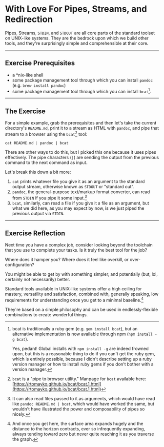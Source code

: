 # With Love For Pipes, Streams, and Redirection

Pipes, Streams, `STDIN`, and `STDOUT` are all core parts of the standard
toolset on UNIX-like systems. They are the bedrock upon which we build other
tools, and they're surprisingly simple and comprehensible at their core.

---

## Exercise Prerequisites

* a \*nix-like shell
* some package management tool through which you can install `pandoc`
  (e.g. `brew install pandoc`)
* some package management tool through which you can install `bcat`[^1].

---

## The Exercise

For a simple example, grab the prerequisites and then let's take
the current directory's `README.md`, print it to a stream as HTML with `pandoc`,
and pipe that stream to a browser using the `bcat`[^2] tool:

```
cat README.md | pandoc | bcat
```

There are other ways to do this, but I picked this one because it
uses pipes effectively. The pipe characters (`|`) are sending the output
from the previous command to the next command as input.

Let's break this down a bit more:

1. `cat` prints whatever file you give it as an argument to the standard output
    stream, otherwise known as `STDOUT` or "standard out".
2. `pandoc`, the general-purpose text/markup format converter, can read from
   `STDIN` if you pipe it some input.[^3]
3. `bcat`, similarly, can read a file if you give it a file as an argument, but
   what we did here, as you may expect by now, is we just piped the previous output
   via `STDIN`.

---

## Exercise Reflection

Next time you have a complex job, consider looking beyond the toolchain that
you use to complete your tasks. Is it truly the best tool for the job?

Where does it hamper you? Where does it feel like overkill, or over-configuration?

You might be able to get by with something simpler, and potentially
(but, lol, certainly not necessarily) better.

Standard tools available in UNIX-like systems offer a high ceiling for mastery,
versatility and satisfaction, combined with, generally speaking, low requirements
for understanding once you get to a minimal baseline.[^4]

They're based on a simple philosophy and can be used in endlessly-flexible
combinations to create wonderful things.


[^1]: bcat is traditionally a ruby gem (e.g. `gem install bcat`), but
      an alternative implementation is now available through npm
      (`npm install -g bcat`).

      Yes, pedant! Global installs with `npm install -g`
      are indeed frowned upon, but this is a reasonable thing to do
      if you can't get the ruby gem, which is entirely possible,
      because I didn't describe setting up a ruby version manager
      or how to install ruby gems if you don't bother with a version manager.

[^2]: `bcat` is a "pipe to browser utility." Manpage for `bcat` available here:
      [https://rtomayko.github.io/bcat/bcat.1.html](https://rtomayko.github.io/bcat/bcat.1.html)

[^3]: It can also read files passed to it as arguments, which would have read like
      `pandoc README.md | bcat`, which would have worked the same, but wouldn't
      have illustrated the power and composability of pipes so nicely.

[^4]: And once you get here, the surface area expands hugely and the distance
      to the horizon contracts, ever so infrequently expanding, always tending
      toward zero but never quite reaching it as you traverse the graph.
